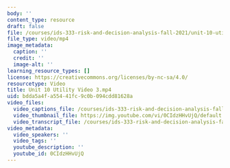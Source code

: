 ```yaml
---
body: ''
content_type: resource
draft: false
file: /courses/ids-333-risk-and-decision-analysis-fall-2021/unit-10-utility-video-3_360p_16_9.mp4
file_type: video/mp4
image_metadata:
  caption: ''
  credit: ''
  image-alt: ''
learning_resource_types: []
license: https://creativecommons.org/licenses/by-nc-sa/4.0/
resourcetype: Video
title: Unit 10 Utility Video 3.mp4
uid: bdda5a4f-a554-41fc-9c0b-094cdd81628a
video_files:
  video_captions_file: /courses/ids-333-risk-and-decision-analysis-fall-2021/1nJNBc5Ag7CcwEruJxPOMGfEF5l7F39FE_transcript.webvtt
  video_thumbnail_file: https://img.youtube.com/vi/0CIdzHHvUjQ/default.jpg
  video_transcript_file: /courses/ids-333-risk-and-decision-analysis-fall-2021/1nJNBc5Ag7CcwEruJxPOMGfEF5l7F39FE_transcript.pdf
video_metadata:
  video_speakers: ''
  video_tags: ''
  youtube_description: ''
  youtube_id: 0CIdzHHvUjQ
---
```

